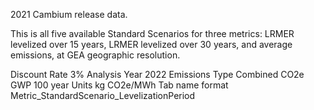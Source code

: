 2021 Cambium release data.

This is all five available Standard Scenarios for three metrics: LRMER levelized over 15 years, LRMER levelized over 30 years, and average emissions, at GEA geographic resolution.

Discount Rate	3%
Analysis Year	2022
Emissions Type	Combined CO2e
GWP	100 year
Units	kg CO2e/MWh
Tab name format	Metric_StandardScenario_LevelizationPeriod

